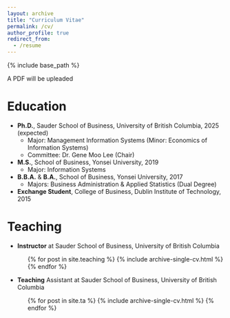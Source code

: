 ```yaml
---
layout: archive
title: "Curriculum Vitae"
permalink: /cv/
author_profile: true
redirect_from:
  - /resume
---
```


{% include base_path %}

A PDF will be upleaded

Education
======
* **Ph.D.**, Sauder School of Business, University of British Columbia, 2025 (expected)
  * Major: Management Information Systems (Minor: Economics of Information Systems)
  * Committee: Dr. Gene Moo Lee (Chair) 
* **M.S.**, School of Business, Yonsei University, 2019
  * Major: Information Systems 
* **B.B.A.** & **B.A.**, School of Business, Yonsei University, 2017
  * Majors: Business Administration & Applied Statistics (Dual Degree)
* **Exchange Student**, College of Business, Dublin Institute of Technology, 2015

Teaching
======
* **Instructor** at Sauder School of Business, University of British Columbia
  <ul>{% for post in site.teaching %}
    {% include archive-single-cv.html %}
  {% endfor %}</ul>

* **Teaching** Assistant at Sauder School of Business, University of British Columbia
  <ul>{% for post in site.ta %}
    {% include archive-single-cv.html %}
  {% endfor %}</ul>
